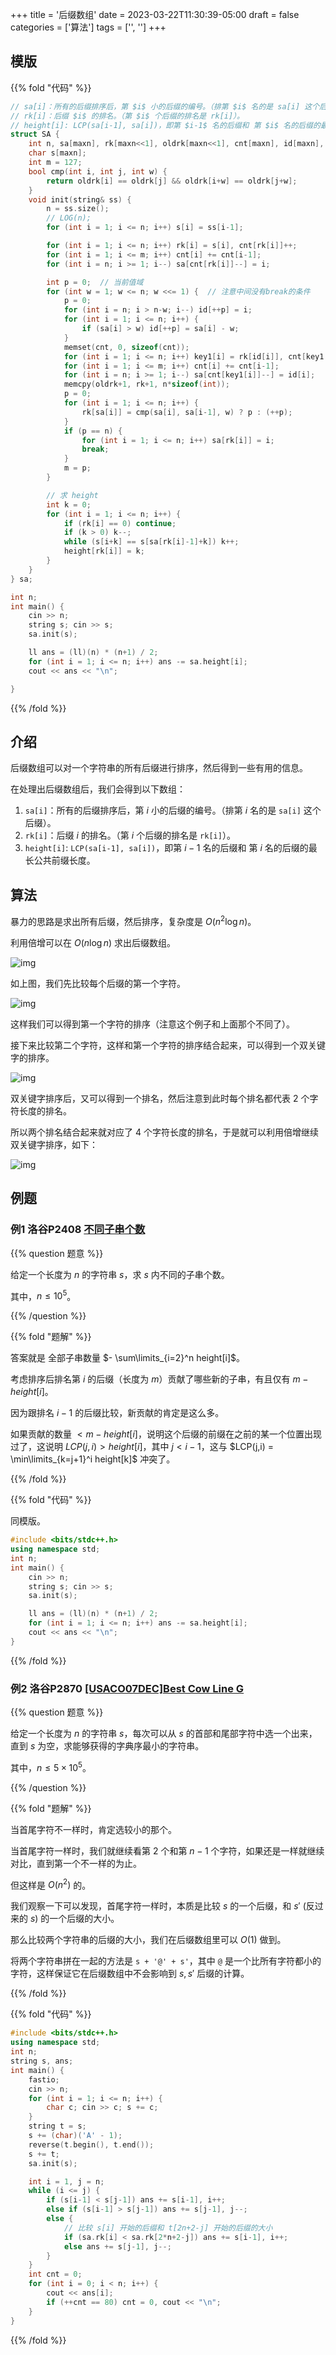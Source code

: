+++
title = '后缀数组'
date = 2023-03-22T11:30:39-05:00
draft = false
categories = ['算法']
tags = ['', '']
+++

## 模版


{{% fold "代码" %}}

```cpp
// sa[i]：所有的后缀排序后，第 $i$ 小的后缀的编号。（排第 $i$ 名的是 sa[i] 这个后缀）。
// rk[i]：后缀 $i$ 的排名。（第 $i$ 个后缀的排名是 rk[i]）。
// height[i]: LCP(sa[i-1], sa[i])，即第 $i-1$ 名的后缀和 第 $i$ 名的后缀的最长公共前缀长度
struct SA {
    int n, sa[maxn], rk[maxn<<1], oldrk[maxn<<1], cnt[maxn], id[maxn], key1[maxn], height[maxn];  // 注意 rk[maxn<<1] oldrk[maxn<<1]
    char s[maxn];
    int m = 127;
    bool cmp(int i, int j, int w) {
        return oldrk[i] == oldrk[j] && oldrk[i+w] == oldrk[j+w];
    }
    void init(string& ss) {
        n = ss.size();
        // LOG(n);
        for (int i = 1; i <= n; i++) s[i] = ss[i-1];

        for (int i = 1; i <= n; i++) rk[i] = s[i], cnt[rk[i]]++;
        for (int i = 1; i <= m; i++) cnt[i] += cnt[i-1];
        for (int i = n; i >= 1; i--) sa[cnt[rk[i]]--] = i;

        int p = 0;  // 当前值域
        for (int w = 1; w <= n; w <<= 1) {  // 注意中间没有break的条件
            p = 0;
            for (int i = n; i > n-w; i--) id[++p] = i;
            for (int i = 1; i <= n; i++) {
                if (sa[i] > w) id[++p] = sa[i] - w;
            }
            memset(cnt, 0, sizeof(cnt));
            for (int i = 1; i <= n; i++) key1[i] = rk[id[i]], cnt[key1[i]]++;
            for (int i = 1; i <= m; i++) cnt[i] += cnt[i-1];
            for (int i = n; i >= 1; i--) sa[cnt[key1[i]]--] = id[i];
            memcpy(oldrk+1, rk+1, n*sizeof(int));
            p = 0;
            for (int i = 1; i <= n; i++) {
                rk[sa[i]] = cmp(sa[i], sa[i-1], w) ? p : (++p);
            }
            if (p == n) {
                for (int i = 1; i <= n; i++) sa[rk[i]] = i;
                break;
            }
            m = p;
        }

        // 求 height
        int k = 0;
        for (int i = 1; i <= n; i++) {
            if (rk[i] == 0) continue;
            if (k > 0) k--;
            while (s[i+k] == s[sa[rk[i]-1]+k]) k++;
            height[rk[i]] = k;
        }
    }
} sa;

int n;
int main() {
    cin >> n;
    string s; cin >> s;
    sa.init(s);

    ll ans = (ll)(n) * (n+1) / 2;
    for (int i = 1; i <= n; i++) ans -= sa.height[i];
    cout << ans << "\n";

}
```

{{% /fold %}}


## 介绍

后缀数组可以对一个字符串的所有后缀进行排序，然后得到一些有用的信息。

在处理出后缀数组后，我们会得到以下数组：

1. `sa[i]`：所有的后缀排序后，第 $i$ 小的后缀的编号。（排第 $i$ 名的是 `sa[i]` 这个后缀）。
2. `rk[i]`：后缀 $i$ 的排名。（第 $i$ 个后缀的排名是 `rk[i]`）。
3. `height[i]`: `LCP(sa[i-1], sa[i])`，即第 $i-1$ 名的后缀和 第 $i$ 名的后缀的最长公共前缀长度。

## 算法

暴力的思路是求出所有后缀，然后排序，复杂度是 $O(n^2 \log n)$。

利用倍增可以在 $O(n \log n)$ 求出后缀数组。

![img](/images/103/1.png)

如上图，我们先比较每个后缀的第一个字符。

![img](/images/103/2.png)

这样我们可以得到第一个字符的排序（注意这个例子和上面那个不同了）。

接下来比较第二个字符，这样和第一个字符的排序结合起来，可以得到一个双关键字的排序。

![img](/images/103/4.png)

双关键字排序后，又可以得到一个排名，然后注意到此时每个排名都代表 $2$ 个字符长度的排名。

所以两个排名结合起来就对应了 $4$ 个字符长度的排名，于是就可以利用倍增继续双关键字排序，如下：

![img](/images/103/3.png)



## 例题


### 例1 洛谷P2408 [不同子串个数](https://www.luogu.com.cn/problem/P2408)

{{% question 题意 %}}

给定一个长度为 $n$ 的字符串 $s$，求 $s$ 内不同的子串个数。

其中，$n \leq 10^5$。

{{% /question %}}


{{% fold "题解" %}}

答案就是 全部子串数量 $- \sum\limits_{i=2}^n height[i]$。

考虑排序后排名第 $i$ 的后缀（长度为 $m$）贡献了哪些新的子串，有且仅有 $m - height[i]$。

因为跟排名 $i-1$ 的后缀比较，新贡献的肯定是这么多。

如果贡献的数量 $< m - height[i]$，说明这个后缀的前缀在之前的某一个位置出现过了，这说明 $LCP(j, i) > height[i]$，其中 $j < i-1$，这与 $LCP(j,i) = \min\limits_{k=j+1}^i height[k]$ 冲突了。 



{{% /fold %}}


{{% fold "代码" %}}

同模版。

```cpp
#include <bits/stdc++.h>
using namespace std;
int n;
int main() {
    cin >> n;
    string s; cin >> s;
    sa.init(s);

    ll ans = (ll)(n) * (n+1) / 2;
    for (int i = 1; i <= n; i++) ans -= sa.height[i];
    cout << ans << "\n";
}
```

{{% /fold %}}



### 例2 洛谷P2870 [[USACO07DEC]Best Cow Line G](https://www.luogu.com.cn/problem/P2870)

{{% question 题意 %}}

给定一个长度为 $n$ 的字符串 $s$，每次可以从 $s$ 的首部和尾部字符中选一个出来，直到 $s$ 为空，求能够获得的字典序最小的字符串。

其中，$n \leq 5 \times 10^5$。

{{% /question %}}


{{% fold "题解" %}}

当首尾字符不一样时，肯定选较小的那个。

当首尾字符一样时，我们就继续看第 $2$ 个和第 $n-1$ 个字符，如果还是一样就继续对比，直到第一个不一样的为止。

但这样是 $O(n^2)$ 的。

我们观察一下可以发现，首尾字符一样时，本质是比较 $s$ 的一个后缀，和 $s'$ (反过来的 $s$) 的一个后缀的大小。

那么比较两个字符串的后缀的大小，我们在后缀数组里可以 $O(1)$ 做到。

将两个字符串拼在一起的方法是 `s + '@' + s'`，其中 `@` 是一个比所有字符都小的字符，这样保证它在后缀数组中不会影响到 $s,s'$ 后缀的计算。

{{% /fold %}}


{{% fold "代码" %}}

```cpp
#include <bits/stdc++.h>
using namespace std;
int n;
string s, ans;
int main() {
    fastio;
    cin >> n;
    for (int i = 1; i <= n; i++) {
        char c; cin >> c; s += c;
    }
    string t = s;
    s += (char)('A' - 1);
    reverse(t.begin(), t.end());
    s += t;
    sa.init(s);

    int i = 1, j = n;
    while (i <= j) {
        if (s[i-1] < s[j-1]) ans += s[i-1], i++;
        else if (s[i-1] > s[j-1]) ans += s[j-1], j--;
        else {
            // 比较 s[i] 开始的后缀和 t[2n+2-j] 开始的后缀的大小
            if (sa.rk[i] < sa.rk[2*n+2-j]) ans += s[i-1], i++;
            else ans += s[j-1], j--;
        }
    }
    int cnt = 0;
    for (int i = 0; i < n; i++) {
        cout << ans[i];
        if (++cnt == 80) cnt = 0, cout << "\n";
    }
}
```

{{% /fold %}}



